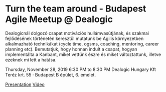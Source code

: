 # Turn the team around - Budapest Agile Meetup @ Dealogic

Dealogicnál dolgozó csapat motivációs hullámvasútjának, és szakmai fejlődésének történetén keresztül mutatunk be Agilis környezetben alkalmazható technikákat (cycle time, ogsms, coaching, mentoring, career planning etc). Bemutatjuk, hogy honnan indult a csapat, hogyan implementálta a Kanbant, miket vettünk észre és miket változtattunk, illetve ezeknek mi lett a hatása.

Thursday, November 28, 2019
6:30 PM to 8:30 PM
Dealogic Hungary Kft
Teréz krt. 55 · Budapest
B épület, 6. emelet.

[Presentation](https://github.com/oliverkocsis/Turn-the-team-around---Budapest-Agile-Meetup-Dealogic/blob/master/Turn%20The%20Team%20Around.pdf)
[Video](https://www.facebook.com/SprintC/videos/568964767170724/)
